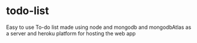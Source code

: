 # todo-list
 Easy to use To-do list made using node and mongodb and mongodbAtlas as a server and heroku platform for hosting the web app 
